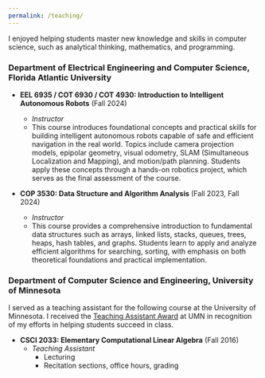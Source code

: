 ```yaml
---
permalink: /teaching/
---
```


I enjoyed helping students master new knowledge and skills in computer science, such as analytical thinking, mathematics, and programming.

### Department of Electrical Engineering and Computer Science, Florida Atlantic University

- **EEL 6935 / COT 6930 / COT 4930: Introduction to Intelligent Autonomous Robots** (Fall 2024)  
  - *Instructor*  
  - This course introduces foundational concepts and practical skills for building intelligent autonomous robots capable of safe and efficient navigation in the real world. Topics include camera projection models, epipolar geometry, visual odometry, SLAM (Simultaneous Localization and Mapping), and motion/path planning. Students apply these concepts through a hands-on robotics project, which serves as the final assessment of the course.

- **COP 3530: Data Structure and Algorithm Analysis** (Fall 2023, Fall 2024)  
  - *Instructor*  
  - This course provides a comprehensive introduction to fundamental data structures such as arrays, linked lists, stacks, queues, trees, heaps, hash tables, and graphs. Students learn to apply and analyze efficient algorithms for searching, sorting, with emphasis on both theoretical foundations and practical implementation.

### Department of Computer Science and Engineering, University of Minnesota

I served as a teaching assistant for the following course at the University of Minnesota. I received the [Teaching Assistant Award](https://cse.umn.edu/cs/riedl-memorial-fund) at UMN in recognition of my efforts in helping students succeed in class.

- **CSCI 2033: Elementary Computational Linear Algebra** (Fall 2016)  
  - *Teaching Assistant*  
    - Lecturing  
    - Recitation sections, office hours, grading